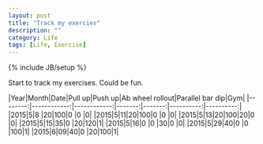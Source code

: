 ```yaml
---
layout: post
title: "Track my exercies"
description: ""
category: Life
tags: [Life, Exercise]
---
```

{% include JB/setup %}



<script type="text/javascript"
 src="http://cdn.mathjax.org/mathjax/latest/MathJax.js?config=TeX-AMS-MML_HTMLorMML">
</script>


Start to track my exercises. Could be fun.

|Year|Month|Date|Pull up|Push up|Ab wheel rollout|Parallel bar dip|Gym|
|--------:|------------:|------------:|-------:|-------:|----------:|----------:|
|2015|5|8 |20|100|0 |0  |0|
|2015|5|11|20|100|0 |0  |0|
|2015|5|13|20|100|20|0  |0|
|2015|5|15|35|0  |20|120|1|
|2015|5|16|0 |0  |30|0  |0|
|2015|5|29|40|0  |0 |100|1|
|2015|6|09|40|0  |20|100|1|



